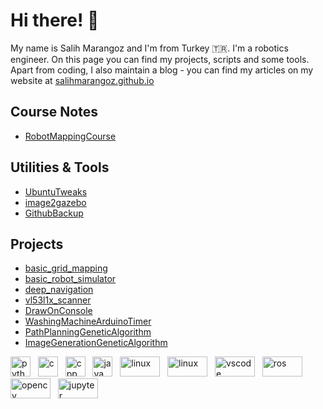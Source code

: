 # Hi there! :wave: 

My name is Salih Marangoz and I'm from Turkey :tr:. I'm a robotics engineer. On this page you can find my projects, scripts and some tools. Apart from coding, I also maintain a blog - you can find my articles on my website at [salihmarangoz.github.io](salihmarangoz.github.io)

## Course Notes

- [RobotMappingCourse](https://github.com/salihmarangoz/RobotMappingCourse)

## Utilities & Tools

- [UbuntuTweaks](https://github.com/salihmarangoz/UbuntuTweaks)
- [image2gazebo](https://github.com/salihmarangoz/image2gazebo)
- [GithubBackup](https://github.com/salihmarangoz/GithubBackup)

## Projects

- [basic_grid_mapping](https://github.com/salihmarangoz/basic_grid_mapping)
- [basic_robot_simulator](https://github.com/salihmarangoz/basic_robot_simulator)
- [deep_navigation](https://github.com/salihmarangoz/deep_navigation)
- [vl53l1x_scanner](https://github.com/salihmarangoz/vl53l1x_scanner)
- [DrawOnConsole](https://github.com/salihmarangoz/DrawOnConsole)
- [WashingMachineArduinoTimer](https://github.com/salihmarangoz/WashingMachineArduinoTimer)
- [PathPlanningGeneticAlgorithm](https://github.com/salihmarangoz/PathPlanningGeneticAlgorithm)
- [ImageGenerationGeneticAlgorithm](https://github.com/salihmarangoz/ImageGenerationGeneticAlgorithm)

<img src="https://www.vectorlogo.zone/logos/python/python-icon.svg" alt="python" width="32" height="32"/> &nbsp;
<img src="https://devicons.github.io/devicon/devicon.git/icons/c/c-original.svg" alt="c" width="32" height="32"/> &nbsp;
<img src="https://devicons.github.io/devicon/devicon.git/icons/cplusplus/cplusplus-original.svg" alt="cpp" width="32" height="32"/> &nbsp;
<img src="https://devicons.github.io/devicon/devicon.git/icons/java/java-original-wordmark.svg" alt="java" width="32" height="32"/> &nbsp;
<img src="https://www.vectorlogo.zone/logos/linux/linux-ar21.svg" alt="linux" width="64" height="32"/> &nbsp;
<img src="https://www.vectorlogo.zone/logos/git-scm/git-scm-ar21.svg" alt="linux" width="64" height="32"/> &nbsp;
<img src="https://www.vectorlogo.zone/logos/visualstudio_code/visualstudio_code-ar21.svg" alt="vscode" width="64" height="32"/> &nbsp;
<img src="https://raw.githubusercontent.com/ros-infrastructure/artwork/master/ros_logo.svg" alt="ros" width="64" height="32"/> &nbsp;
<img src="https://www.vectorlogo.zone/logos/opencv/opencv-ar21.svg" alt="opencv" width="64" height="32"/> &nbsp;
<img src="https://www.vectorlogo.zone/logos/jupyter/jupyter-ar21.svg" alt="jupyter" width="64" height="32"/>
